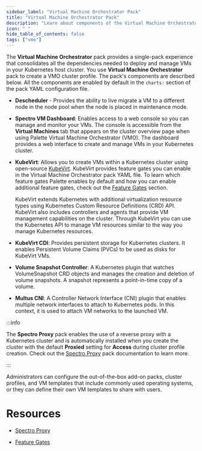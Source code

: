 ```yaml
---
sidebar_label: "Virtual Machine Orchestrator Pack"
title: "Virtual Machine Orchestrator Pack"
description: "Learn about components of the Virtual Machine Orchestrator pack."
icon: " "
hide_table_of_contents: false
tags: ["vmo"]
---
```


The **Virtual Machine Orchestrator** pack provides a single-pack experience that consolidates all the dependencies needed to deploy and manage VMs in your Kubernetes host cluster. You use **Virtual Machine Orchestrator** pack to create a VMO cluster profile. The pack's components are described below. All the components are enabled by default in the `charts:` section of the pack YAML configuration file. 

- **Descheduler** - Provides the ability to live migrate a VM to a different node in the node pool when the node is placed in maintenance mode. 

- **Spectro VM Dashboard**: Enables access to a web console so you can manage and monitor your VMs. The console is accessible from the **Virtual Machines** tab that appears on the cluster overview page when using Palette Virtual Machine Orchestrator (VMO). The dashboard provides a web interface to create and manage VMs in your Kubernetes cluster. 


- **KubeVirt**: Allows you to create VMs within a Kubernetes cluster using open-source [KubeVirt](https://kubevirt.io). KubeVirt provides feature gates you can enable in the Virtual Machine Orchestrator pack YAML file. To learn which feature gates Palette enables by default and how you can enable additional feature gates, check out the [Feature Gates](../vm-management.md#feature-gates) section.

    KubeVirt extends Kubernetes with additional virtualization resource types using Kubernetes Custom Resource Definitions (CRD) API. KubeVirt also includes controllers and agents that provide VM management capabilities on the cluster. Through KubeVirt you can use the Kubernetes API to manage VM resources similar to the way you manage Kubernetes resources.     


- **KubeVirt CDI**: Provides persistent storage for Kubernetes clusters. It enables Persistent Volume Claims (PVCs) to be used as disks for KubeVirt VMs.


- **Volume Snapshot Controller**: A Kubernetes plugin that watches VolumeSnapshot CRD objects and manages the creation and deletion of volume snapshots. A snapshot represents a point-in-time copy of a volume.


- **Multus CNI**: A Controller Network Interface (CNI) plugin that enables multiple network interfaces to attach to Kubernetes pods. In this context, it is used to attach VM networks to the launched VM.


:::info

The **Spectro Proxy** pack enables the use of a reverse proxy with a Kubernetes cluster and is automatically installed when you create the cluster with the default **Proxied** setting for **Access** during cluster profile creation. Check out the [Spectro Proxy](../../integrations/frp.md) pack documentation to learn more. 

:::


Administrators can configure the out-of-the-box add-on packs, cluster profiles, and VM templates that include commonly used operating systems, or they can define their own VM templates to share with users.


# Resources


- [Spectro Proxy](../../integrations/frp.md)

- [Feature Gates](../vm-management.md#feature-gates)
